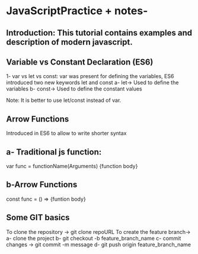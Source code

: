 # JavaScriptPractice + notes-

Introduction: This tutorial contains examples and description of modern javascript.
-------------

Variable vs Constant Declaration (ES6)
--------------------------------------
1- var vs let vs const: var was present for defining the variables, ES6 introduced two new keywords let and const
a- let-> Used to define the variables
b- const-> Used to define the constant values

Note: It is better to use let/const instead of var.

Arrow Functions
---------------
Introduced in ES6 to allow to write shorter syntax

a- Traditional js function:
-----------------------------
var func = functionName(Arguments) {function body}

b-Arrow Functions
-----------------
const func = () => {funtion body}

Some GIT basics
----------------
To clone the repository -> git clone repoURL
To create the feature branch-> a- clone the project
                               b- git checkout -b feature_branch_name
							   c- commit changes -> git commit -m message
							   d- git push origin feature_branch_name